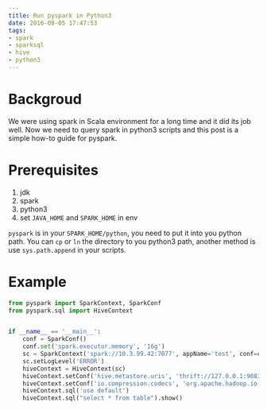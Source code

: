 ```yaml
---
title: Run pyspark in Python3
date: 2016-08-05 17:47:53
tags:
- spark
- sparksql
- hive
- python3
---
```


# Backgroud

We were using spark in Scala environment for a long time and it did its job well. Now we need to query spark in python3 scripts and this post is a simple how-to guide for pyspark.

# Prerequisites

1. jdk
2. spark
3. python3
4. set `JAVA_HOME` and `SPARK_HOME` in env

`pyspark` is in your `SPARK_HOME/python`, you need to put it into you python path. You can `cp` or `ln` the directory to you python3 path, another method is use `sys.path.append` in your scripts.

# Example

``` python
from pyspark import SparkContext, SparkConf
from pyspark.sql import HiveContext


if __name__ == '__main__':
    conf = SparkConf()
    conf.set('spark.executor.memory', '16g')
    sc = SparkContext('spark://10.3.99.42:7077', appName='test', conf=conf)
    sc.setLogLevel('ERROR')
    hiveContext = HiveContext(sc)
    hiveContext.setConf('hive.metastore.uris', 'thrift://127.0.0.1:9083')
    hiveContext.setConf('io.compression.codecs', 'org.apache.hadoop.io.compress.SnappyCodec')
    hiveContext.sql('use default')
    hiveContext.sql("select * from table").show()
```